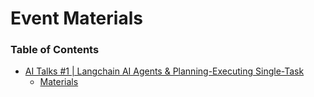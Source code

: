 # Event Materials

### Table of Contents

- [AI Talks #1 | Langchain AI Agents & Planning-Executing Single-Task](https://youtu.be/IfAAWRZ1jSc)
    - [Materials](https://github.com/MYZAI/Event-Materials/tree/main/Planning-and-Executing-AI-Agents)

